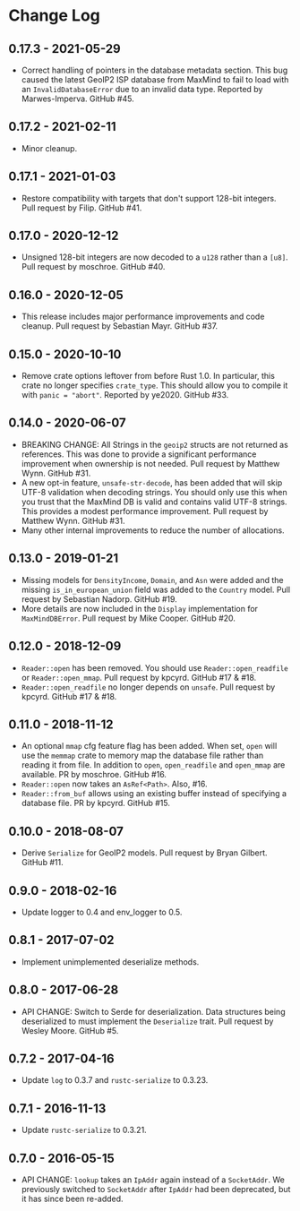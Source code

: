 # Change Log #

## 0.17.3 - 2021-05-29

* Correct handling of pointers in the database metadata section. This
  bug caused the latest GeoIP2 ISP database from MaxMind to fail to
  load with an `InvalidDatabaseError` due to an invalid data type.
  Reported by Marwes-Imperva. GitHub #45.

## 0.17.2 - 2021-02-11

* Minor cleanup.

## 0.17.1 - 2021-01-03

* Restore compatibility with targets that don't support 128-bit integers.
  Pull request by Filip. GitHub #41.

## 0.17.0 - 2020-12-12

* Unsigned 128-bit integers are now decoded to a `u128` rather than a
  `[u8]`. Pull request by moschroe. GitHub #40.

## 0.16.0 - 2020-12-05

* This release includes major performance improvements and code cleanup.
  Pull request by Sebastian Mayr. GitHub #37.

## 0.15.0 - 2020-10-10

* Remove crate options leftover from before Rust 1.0. In particular,
  this crate no longer specifies `crate_type`. This should allow you to
  compile it with `panic = "abort"`. Reported by ye2020. GitHub #33.

## 0.14.0 - 2020-06-07

* BREAKING CHANGE: All Strings in the `geoip2` structs are not returned
  as references. This was done to provide a significant performance
  improvement when ownership is not needed. Pull request by Matthew Wynn.
  GitHub #31.
* A new opt-in feature, `unsafe-str-decode`, has been added that will
  skip UTF-8 validation when decoding strings. You should only use this
  when you trust that the MaxMind DB is valid and contains valid UTF-8
  strings. This provides a modest performance improvement. Pull request
  by Matthew Wynn. GitHub #31.
* Many other internal improvements to reduce the number of allocations.

## 0.13.0 - 2019-01-21

* Missing models for `DensityIncome`, `Domain`, and `Asn` were added
  and the missing `is_in_european_union` field was added to the
  `Country` model. Pull request by Sebastian Nadorp. GitHub #19.
* More details are now included in the `Display` implementation for
  `MaxMindDBError`. Pull request by Mike Cooper. GitHub #20.

## 0.12.0 - 2018-12-09

* `Reader::open` has been removed. You should use `Reader::open_readfile`
  or `Reader::open_mmap`. Pull request by kpcyrd. GitHub #17 & #18.
* `Reader::open_readfile` no longer depends on `unsafe`. Pull request by
  kpcyrd. GitHub #17 & #18.

## 0.11.0 - 2018-11-12

* An optional `mmap` cfg feature flag has been added. When set, `open`
  will use the `memmap` crate to memory map the database file rather
  than reading it from file. In addition to `open`, `open_readfile`
  and `open_mmap` are available. PR by moschroe. GitHub #16.
* `Reader::open` now takes an `AsRef<Path>`. Also, #16.
* `Reader::from_buf` allows using an existing buffer instead of
  specifying a database file. PR by kpcyrd. GitHub #15.

## 0.10.0 - 2018-08-07

* Derive `Serialize` for GeoIP2 models. Pull request by Bryan Gilbert.
  GitHub #11.

## 0.9.0 - 2018-02-16

* Update logger to 0.4 and env_logger to 0.5.

## 0.8.1 - 2017-07-02

* Implement unimplemented deserialize methods.

## 0.8.0 - 2017-06-28

* API CHANGE: Switch to Serde for deserialization. Data structures being
  deserialized to must implement the `Deserialize` trait. Pull request by
  Wesley Moore. GitHub #5.

## 0.7.2 - 2017-04-16

* Update `log` to 0.3.7 and `rustc-serialize` to 0.3.23.

## 0.7.1 - 2016-11-13

* Update `rustc-serialize` to 0.3.21.

## 0.7.0 - 2016-05-15

* API CHANGE: `lookup` takes an `IpAddr` again instead of a `SocketAddr`. We
  previously switched to `SocketAddr` after `IpAddr` had been deprecated, but
  it has since been re-added.
